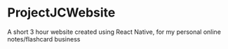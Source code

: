 # ProjectJCWebsite

A short 3 hour website created using React Native, for my personal online notes/flashcard business

